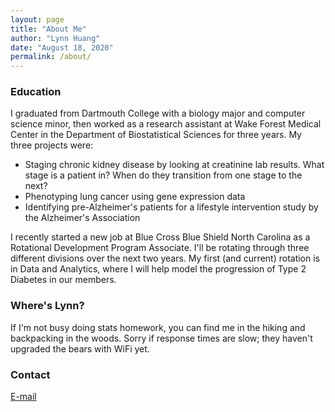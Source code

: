 ```yaml
---
layout: page
title: "About Me"
author: "Lynn Huang"
date: "August 18, 2020"
permalink: /about/
---
```


### Education  
I graduated from Dartmouth College with a biology major and computer science minor, then worked as a research assistant at Wake Forest Medical Center in the Department of Biostatistical Sciences for three years. My three projects were:  
* Staging chronic kidney disease by looking at creatinine lab results. What stage is a patient in? When do they transition from one stage to the next?
* Phenotyping lung cancer using gene expression data
* Identifying pre-Alzheimer's patients for a lifestyle intervention study by the Alzheimer's Association

I recently started a new job at Blue Cross Blue Shield North Carolina as a Rotational Development Program Associate. I'll be rotating through three different divisions over the next two years. My first (and current) rotation is in Data and Analytics, where I will help model the progression of Type 2 Diabetes in our members.

### Where's Lynn?  
If I'm not busy doing stats homework, you can find me in the hiking and backpacking in the woods. Sorry if response times are slow; they haven't upgraded the bears with WiFi yet.

### Contact  
[E-mail](mailto:lynnshuang94@gmail.com)
